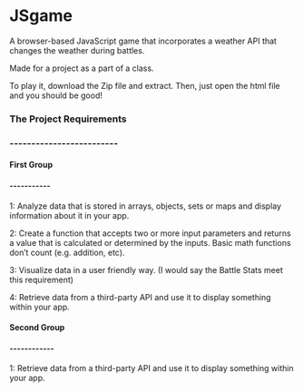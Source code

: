 # JSgame
A browser-based JavaScript game that incorporates a weather API that changes the weather during battles.

Made for a project as a part of a class.

To play it, download the Zip file and extract. Then, just open the html file and you should be good!

### The Project Requirements
### -------------------------

#### First Group
#### -----------
1: Analyze data that is stored in arrays, objects, sets or maps and display information about it in your app.

2: Create a function that accepts two or more input parameters and returns a value that is calculated or determined by the inputs.  Basic math functions don’t count (e.g. addition, etc).

3: Visualize data in a user friendly way. (I would say the Battle Stats meet this requirement)

4: Retrieve data from a third-party API and use it to display something within your app.

#### Second Group
#### ------------
1: Retrieve data from a third-party API and use it to display something within your app.
